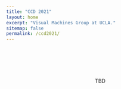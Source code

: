 ```yaml
---
title: "CCD 2021"
layout: home
excerpt: "Visual Machines Group at UCLA."
sitemap: false
permalink: /ccd2021/
---
```


<br> <br> <br> <br>

<div style="width: 100%">
  
  <p style="size: 90px; text-align: center">TBD</p>
  
</div>
